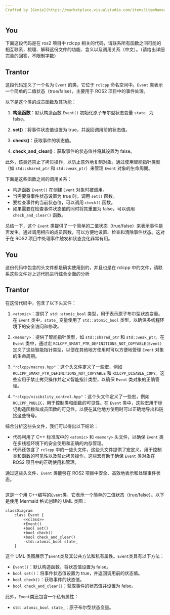 ```yaml
---
Crafted by [Genie](https://marketplace.visualstudio.com/items?itemName=genieai.chatgpt-vscode)
---
```


## You

下面这段代码是在 ros2 项目中 rclcpp 相关的代码，请联系所有函数之间可能的相互联系，梳理、解释这份文件的功能、含义以及调用关系（中文）。（请给出详细完善的回答，不限制字数）

## Trantor

这段代码定义了一个名为 `Event` 的类，它位于 `rclcpp` 命名空间中。`Event` 类表示一个简单的二值状态（true/false），主要用于 ROS2 项目中的事件处理。

以下是这个类的成员函数及其功能：

1. **构造函数**：默认构造函数 `Event()` 初始化原子布尔型状态变量 `state_` 为 false。

2. **set()**：将事件状态值设置为 true，并返回调用前的状态值。

3. **check()**：获取事件的状态值。

4. **check_and_clear()**：获取事件的状态值并将其设置为 false。

此外，该类还禁止了拷贝操作，以防止意外地复制对象。通过使用智能指针类型（如 `std::shared_ptr` 和 `std::weak_ptr`）来管理 `Event` 对象的生命周期。

下面是这些函数之间的调用关系：

- 构造函数 `Event()` 在创建 `Event` 对象时被调用。
- 当需要将事件状态设置为 true 时，调用 `set()` 函数。
- 要检查事件的当前状态值，可以调用 `check()` 函数。
- 如果需要在检查事件状态值的同时将其重置为 false，可以调用 `check_and_clear()` 函数。

总结一下，这个 `Event` 类提供了一个简单的二值状态（true/false）来表示事件是否发生。通过调用相应的成员函数，可以方便地设置、检查和清除事件状态。这对于在 ROS2 项目中处理事件触发和状态变化非常有用。

## You

这份代码中包含的头文件都是确实使用到的，并且也是在 rclcpp 中的文件，请联系这些文件对上述代码进行综合全面的分析

## Trantor

在这份代码中，包含了以下头文件：

1. `<atomic>`：提供了 `std::atomic_bool` 类型，用于表示原子布尔型状态变量。在 `Event` 类中，`state_` 变量使用了 `std::atomic_bool` 类型，以确保多线程环境下的安全访问和修改。

2. `<memory>`：提供了智能指针类型，如 `std::shared_ptr` 和 `std::weak_ptr`。在 `Event` 类中，通过宏 `RCLCPP_SMART_PTR_DEFINITIONS_NOT_COPYABLE(Event)` 定义了这些智能指针类型，以便在其他地方使用时可以方便地管理 `Event` 对象的生命周期。

3. `"rclcpp/macros.hpp"`：这个头文件定义了一些宏，例如 `RCLCPP_SMART_PTR_DEFINITIONS_NOT_COPYABLE` 和 `RCLCPP_DISABLE_COPY`。这些宏用于禁止拷贝操作并定义智能指针类型，以确保 `Event` 类对象的正确管理。

4. `"rclcpp/visibility_control.hpp"`：这个头文件定义了一些宏，例如 `RCLCPP_PUBLIC`，用于控制类和函数的可见性。在 `Event` 类中，这些宏用于标记构造函数和成员函数的可见性，以便在其他地方使用时可以正确地导出和链接这些符号。

综合分析这些头文件，我们可以得出以下结论：

- 代码利用了 C++ 标准库中的 `<atomic>` 和 `<memory>` 头文件，以确保 `Event` 类在多线程环境下的安全使用和正确的内存管理。
- 代码还包含了 `rclcpp` 中的一些头文件，这些头文件提供了宏定义，用于控制类和函数的可见性以及禁止拷贝操作。这些宏有助于确保 `Event` 类对象在 ROS2 项目中的正确使用和管理。

通过这些头文件，`Event` 类能够在 ROS2 项目中安全、高效地表示和处理事件状态。

##

这是一个用 C++编写的`Event`类，它表示一个简单的二值状态（true/false）。以下是使用 Mermaid 格式创建的 UML 类图：

```mermaid
classDiagram
    class Event {
        <<class>>
        +Event()
        +bool set()
        +bool check()
        +bool check_and_clear()
        -std::atomic_bool state_
    }
```

这个 UML 类图展示了`Event`类及其公共方法和私有属性。`Event`类具有以下方法：

- `Event()`：默认构造函数，将状态值设置为 false。
- `bool set()`：将事件状态值设置为 true，并返回调用前的状态值。
- `bool check()`：获取事件的状态值。
- `bool check_and_clear()`：获取事件的状态值并设置为 false。

此外，`Event`类还包含一个私有属性：

- `std::atomic_bool state_`：原子布尔型状态变量。
